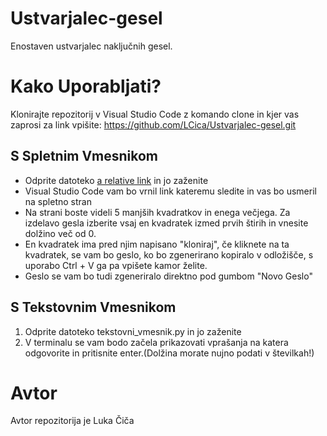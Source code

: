 # Ustvarjalec-gesel
Enostaven ustvarjalec naključnih gesel.
# Kako Uporabljati?
Klonirajte repozitorij v Visual Studio Code z komando clone in kjer vas zaprosi za link vpišite: https://github.com/LCica/Ustvarjalec-gesel.git
## S Spletnim Vmesnikom
* Odprite datoteko [a relative link](ustvarjalec.py) in jo zaženite 
* Visual Studio Code vam bo vrnil link kateremu sledite in vas bo usmeril na spletno stran
* Na strani boste videli 5 manjših kvadratkov in enega večjega. Za izdelavo gesla izberite vsaj en kvadratek izmed prvih štirih in vnesite dolžino več od 0.
* En kvadratek ima pred njim napisano "kloniraj", če kliknete na ta kvadratek, se vam bo geslo, ko bo zgenerirano kopiralo v odložišče, s uporabo Ctrl + V ga pa vpišete kamor želite.
* Geslo se vam bo tudi zgeneriralo direktno pod gumbom "Novo Geslo"
## S Tekstovnim Vmesnikom 
1. Odprite datoteko tekstovni_vmesnik.py in jo zaženite
2. V terminalu se vam bodo začela prikazovati vprašanja na katera odgovorite in pritisnite enter.(Dolžina morate nujno podati v številkah!)


# Avtor
Avtor repozitorija je Luka Čiča